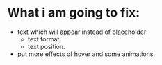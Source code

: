 # What i am going to fix:
* text which will appear instead of placeholder:
    * text format;
    * text position.
* put more effects of hover and some animations.